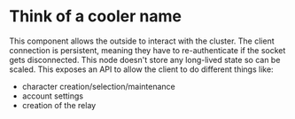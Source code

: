 # Think of a cooler name

This component allows the outside to interact with the cluster. The client connection is persistent, meaning they have to re-authenticate if the socket gets disconnected. This node doesn't store any long-lived state so can be scaled. This exposes an API to allow the client to do different things like:
 - character creation/selection/maintenance
 - account settings
 - creation of the relay